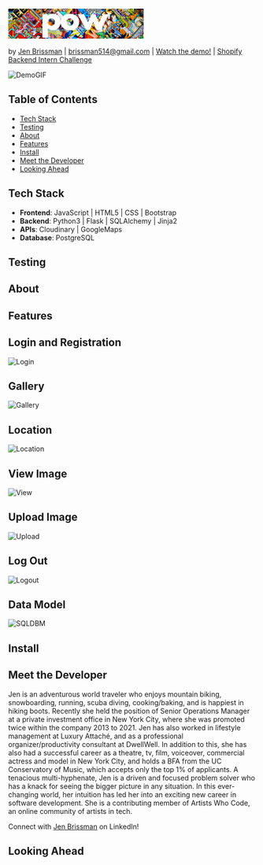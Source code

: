 ![Pow](static/images/pow_small2.png "Pow")

by [Jen Brissman](https://www.linkedin.com/in/jenbrissman/) | [brissman514@gmail.com](mailto:brissman514@gmail.com?subject=[GitHub]%20Pow) | [Watch the demo!](https://www.youtube.com/) | [Shopify Backend Intern Challenge](https://docs.google.com/document/d/1ZKRywXQLZWOqVOHC4JkF3LqdpO3Llpfk_CkZPR8bjak/edit#heading=h.n7bww7g70ipk)

![DemoGIF](pow/static/images/gallery.GIF "DemoGIF")

Table of Contents
------
- [Tech Stack](#Tech)
- [Testing](#Testing)
- [About](#About)
- [Features](#Features)
- [Install](#Install)
- [Meet the Developer](#Meet)
- [Looking Ahead](#Future)

## <a name="#Tech"></a>Tech Stack

- **Frontend**: JavaScript | HTML5 | CSS | Bootstrap
- **Backend**: Python3 | Flask | SQLAlchemy | Jinja2
- **APIs**: Cloudinary | GoogleMaps
- **Database**: PostgreSQL

## <a name="#Testing"></a>Testing

## <a name="#About"></a>About

## <a name="#Features"></a>Features

## <a name="#Login"></a>Login and Registration

![Login](static/images/login.GIF)

## <a name="#Gallery"></a>Gallery

![Gallery](static/images/gallery.GIF)

## <a name="#Location"></a>Location

![Location](static/images/location.GIF)

## <a name="#View"></a>View Image

![View](static/images/view.GIF)

## <a name="#Upload"></a>Upload Image

![Upload](static/images/upload.GIF)

## <a name="#Logout"></a>Log Out

![Logout](static/images/logout.GIF)

## <a name="#Data"></a>Data Model

![SQLDBM](pow/static/images/SQLDBM.png)

## <a name="#Install"></a>Install

## <a name="#Meet"></a>Meet the Developer

Jen is an adventurous world traveler who enjoys mountain biking, snowboarding, running, scuba diving, cooking/baking, and is happiest in hiking boots. Recently she held the position of Senior Operations Manager at a private investment office in New York City, where she was promoted twice within the company 2013 to 2021. Jen has also worked in lifestyle management at Luxury Attaché, and as a professional organizer/productivity consultant at DwellWell. 
In addition to this, she has also had a successful career as a theatre, tv, film, voiceover, commercial actress and model in New York City, and holds a BFA from the UC Conservatory of Music, which accepts only the top 1% of applicants. 
A tenacious multi-hyphenate, Jen is a driven and focused problem solver who has a knack for seeing the bigger picture in any situation. In this ever-changing world, her intuition has led her into an exciting new career in software development. She is a contributing member of Artists Who Code, an online community of artists in tech.

Connect with [Jen Brissman](https://www.linkedin.com/in/jenbrissman/) on LinkedIn!

## <a name="#Future"></a>Looking Ahead

